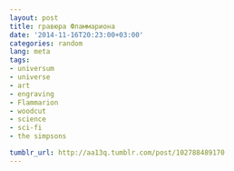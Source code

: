 ```yaml
---
layout: post
title: гравюра Фламмариона
date: '2014-11-16T20:23:00+03:00'
categories: random
lang: meta
tags:
- universum
- universe
- art
- engraving
- Flammarion
- woodcut
- science
- sci-fi
- the simpsons

tumblr_url: http://aa13q.tumblr.com/post/102788489170
---
```


